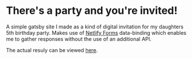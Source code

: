 # There's a party and you're invited!

A simple gatsby site I made as a kind of digital invitation for my daughters 5th birthday party. Makes use of [Netlify Forms](https://www.netlify.com/products/forms/) data-binding which enables me to gather responses without the use of an additional API.

The actual resuly can be viewed [here](https://reverent-borg-2eff1f.netlify.com/).
